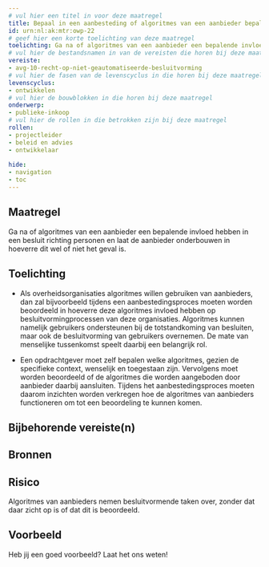 ```yaml
---
# vul hier een titel in voor deze maatregel
title: Bepaal in een aanbesteding of algoritmes van een aanbieder bepalende invloed heeft in een besluit richting personen
id: urn:nl:ak:mtr:owp-22
# geef hier een korte toelichting van deze maatregel
toelichting: Ga na of algoritmes van een aanbieder een bepalende invloed hebben in een besluit richting personen en laat de aanbieder onderbouwen in hoeverre dit wel of niet het geval is. 
# vul hier de bestandsnamen in van de vereisten die horen bij deze maatregel
vereiste:
- avg-10-recht-op-niet-geautomatiseerde-besluitvorming
# vul hier de fasen van de levenscyclus in die horen bij deze maatregel
levenscyclus:
- ontwikkelen
# vul hier de bouwblokken in die horen bij deze maatregel
onderwerp:
- publieke-inkoop
# vul hier de rollen in die betrokken zijn bij deze maatregel
rollen:
- projectleider
- beleid en advies
- ontwikkelaar
  
hide:
- navigation
- toc
---
```


<!-- tags -->
## Maatregel
Ga na of algoritmes van een aanbieder een bepalende invloed hebben in een besluit richting personen en laat de aanbieder onderbouwen in hoeverre dit wel of niet het geval is.

## Toelichting
- Als overheidsorganisaties algoritmes willen gebruiken van aanbieders, dan zal bijvoorbeeld tijdens een aanbestedingsproces moeten worden beoordeeld in hoeverre deze algoritmes invloed hebben op besluitvormingprocessen van deze organisaties. Algoritmes kunnen namelijk gebruikers ondersteunen bij de totstandkoming van besluiten, maar ook de besluitvorming van gebruikers overnemen. De mate van menselijke tussenkomst speelt daarbij een belangrijk rol. 

- Een opdrachtgever moet zelf bepalen welke algoritmes, gezien de specifieke context, wenselijk en toegestaan zijn. Vervolgens moet worden beoordeeld of de algoritmes die worden aangeboden door aanbieder daarbij aansluiten. Tijdens het aanbestedingsproces moeten daarom inzichten worden verkregen hoe de algoritmes van aanbieders functioneren om tot een beoordeling te kunnen komen.


## Bijbehorende vereiste(n)

<!-- list_vereisten_on_maatregelen_page -->

## Bronnen

## Risico 
<!-- vul hier het specifieke risico in dat kan worden gemitigeerd met behulp van deze maatregel -->
Algoritmes van aanbieders nemen besluitvormende taken over, zonder dat daar zicht op is of dat dit is beoordeeld.  

## Voorbeeld

Heb jij een goed voorbeeld? Laat het ons weten!

